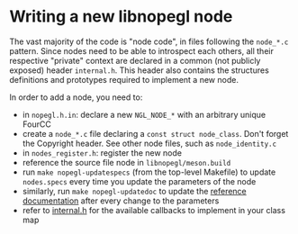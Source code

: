 Writing a new libnopegl node
============================

The vast majority of the code is "node code", in files following the `node_*.c`
pattern. Since nodes need to be able to introspect each others, all their
respective "private" context are declared in a common (not publicly exposed)
header `internal.h`. This header also contains the structures definitions and
prototypes required to implement a new node.

In order to add a node, you need to:

- in `nopegl.h.in`: declare a new `NGL_NODE_*` with an arbitrary unique FourCC
- create a `node_*.c` file declaring a `const struct node_class`. Don't forget
  the Copyright header. See other node files, such as `node_identity.c`
- in `nodes_register.h`: register the new node
- reference the source file node in `libnopegl/meson.build`
- run `make nopegl-updatespecs` (from the top-level Makefile) to update
  `nodes.specs` every time you update the parameters of the node
- similarly, run `make nopegl-updatedoc` to update the [reference
  documentation][libnopegl-ref] after every change to the parameters
- refer to [internal.h][internal-h] for the available callbacks to
  implement in your class map

[libnopegl-ref]: /usr/ref/libnopegl.md
[internal-h]: source:libnopegl/src/internal.h
